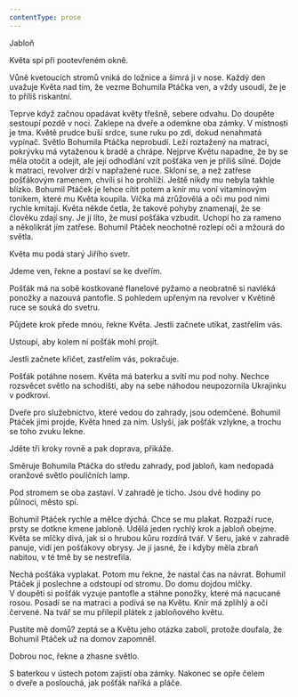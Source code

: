 ```yaml
---
contentType: prose
---
```


<section>

Jabloň

Květa spí při pootevřeném okně.

Vůně kvetoucích stromů vniká do ložnice a šimrá ji v nose. Každý den uvažuje Květa nad tím, že vezme Bohumila Ptáčka ven, a vždy usoudí, že je to příliš riskantní.

Teprve když začnou opadávat květy třešně, sebere odvahu. Do doupěte sestoupí pozdě v noci. Zaklepe na dveře a odemkne oba zámky. V místnosti je tma. Květě prudce buší srdce, sune ruku po zdi, dokud nenahmatá vypínač. Světlo Bohumila Ptáčka neprobudí. Leží roztažený na matraci, pokrývku má vytaženou k bradě a chrápe. Nejprve Květu napadne, že by se měla otočit a odejít, ale její odhodlání vzít pošťáka ven je příliš silné. Dojde k matraci, revolver drží v napřažené ruce. Skloní se, a než zatřese pošťákovým ramenem, chvíli si ho prohlíží. Ještě nikdy mu nebyla takhle blízko. Bohumil Ptáček je lehce cítit potem a knír mu voní vitaminovým tonikem, které mu Květa koupila. Víčka má zrůžovělá a oči mu pod nimi rychle kmitají. Květa někde četla, že takové pohyby znamenají, že se člověku zdají sny. Je jí líto, že musí pošťáka vzbudit. Uchopí ho za rameno a několikrát jím zatřese. Bohumil Ptáček neochotně rozlepí oči a mžourá do světla.

Květa mu podá starý Jiřího svetr.

Jdeme ven, řekne a postaví se ke dveřím.

Pošťák má na sobě kostkované flanelové pyžamo a neobratně si navléká ponožky a nazouvá pantofle. S pohledem upřeným na revolver v Květině ruce se souká do svetru.

Půjdete krok přede mnou, řekne Květa. Jestli začnete utíkat, zastřelím vás.

Ustoupí, aby kolem ní pošťák mohl projít.

Jestli začnete křičet, zastřelím vás, pokračuje.

Pošťák potáhne nosem. Květa má baterku a svítí mu pod nohy. Nechce rozsvěcet světlo na schodišti, aby na sebe náhodou neupozornila Ukrajinku v podkroví.

Dveře pro služebnictvo, které vedou do zahrady, jsou odemčené. Bohumil Ptáček jimi projde, Květa hned za ním. Uslyší, jak pošťák vzlykne, a trochu se toho zvuku lekne.

Jděte tři kroky rovně a pak doprava, přikáže.

Směruje Bohumila Ptáčka do středu zahrady, pod jabloň, kam nedopadá oranžové světlo pouličních lamp.

Pod stromem se oba zastaví. V zahradě je ticho. Jsou dvě hodiny po půlnoci, město spí.

Bohumil Ptáček rychle a mělce dýchá. Chce se mu plakat. Rozpaží ruce, prsty se dotkne kmene jabloně. Udělá jeden rychlý krok a jabloň obejme. Květa se mlčky dívá, jak si o hrubou kůru rozdírá tvář. V šeru, jaké v zahradě panuje, vidí jen pošťákovy obrysy. Je jí jasné, že i kdyby měla zbraň nabitou, v té tmě by se nestrefila.

Nechá pošťáka vyplakat. Potom mu řekne, že nastal čas na návrat. Bohumil Ptáček ji poslechne a odstoupí od stromu. Do domu dojdou mlčky. V doupěti si pošťák vyzuje pantofle a stáhne ponožky, které má nacucané rosou. Posadí se na matraci a podívá se na Květu. Knír má zplihlý a oči červené. Na tvář se mu přilepil plátek z jabloňového květu.

Pustíte mě domů? zeptá se a Květu jeho otázka zabolí, protože doufala, že Bohumil Ptáček už na domov zapomněl.

Dobrou noc, řekne a zhasne světlo.

S baterkou v ústech potom zajistí oba zámky. Nakonec se opře čelem o dveře a poslouchá, jak pošťák naříká a pláče.

</section>
